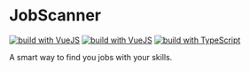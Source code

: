 # JobScanner

[![build with VueJS](https://img.shields.io/badge/Build%20With-Python-3776AB?style=flat&logo=python)](#)
[![build with VueJS](https://img.shields.io/badge/Build%20With-Vue.js-4FC08D?style=flat&logo=vue.js)](#)
[![build with TypeScript](https://img.shields.io/badge/Build%20With-TypeScript-007ACC?style=flat&logo=typescript)](#)

A smart way to find you jobs with your skills.


